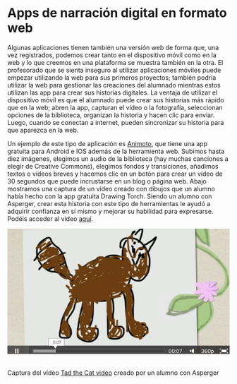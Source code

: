 # Apps de narración digital en formato web

Algunas aplicaciones tienen también una versión web de forma que, una vez registrados, podemos crear tanto en el dispositivo móvil como en la web y lo que creemos en una plataforma se muestra también en la otra. El profesorado que se sienta inseguro al utilizar aplicaciones móviles puede empezar utilizando la web para sus primeros proyectos; también podría utilizar la web para gestionar las creaciones del alumnado mientras estos utilizan las app para crear sus historias digitales. La ventaja de utilizar el dispositivo móvil es que el alumnado puede crear sus historias más rápido que en la web; abren la app, capturan el vídeo o la fotografía, seleccionan opciones de la biblioteca, organizan la historia y hacen clic para enviar. Luego, cuando se conectan a internet, pueden sincronizar su historia para que aparezca en la web.

Un ejemplo de este tipo de aplicación es [Animoto](http://animoto.com/), que tiene una app gratuita para Android e IOS además de la herramienta web. Subimos hasta diez imágenes, elegimos un audio de la biblioteca (hay muchas canciones a elegir de Creative Commons), elegimos fondos y transiciones, añadimos textos o vídeos breves y hacemos clic en un botón para crear un vídeo de 30 segundos que puede incrustarse en un blog o página web. Abajo mostramos una captura de un vídeo creado con dibujos que un alumno había hecho con la app gratuita Drawing Torch. Siendo un alumno con Asperger, crear esta historia con este tipo de herramientas le ayudó a adquirir confianza en sí mismo y mejorar su habilidad para expresarse. Podéis acceder al vídeo [aquí](http://animoto.com/play/iWl3MeXza7gC5EQHTrQufw).  


![](img/tad.png) 


Captura del vídeo [Tad the Cat video](http://animoto.com/play/iWl3MeXza7gC5EQHTrQufw) creado por un alumno con Asperger